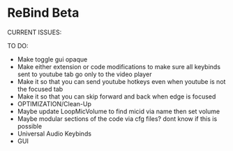 # ReBind Beta

CURRENT ISSUES:

TO DO:
- Make toggle gui opaque
- Make either extension or code modifications to make sure all keybinds sent to youtube tab go only to the video player
- Make it so that you can send youtube hotkeys even when youtube is not the focused tab
- Make it so that you can skip forward and back when edge is focused
- OPTIMIZATION/Clean-Up
- Maybe update LoopMicVolume to find micid via name then set volume
- Maybe modular sections of the code via cfg files? dont know if this is possible
- Universal Audio Keybinds
- GUI
